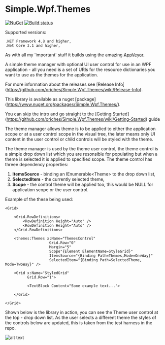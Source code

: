 Simple.Wpf.Themes
=================

[![NuGet](https://img.shields.io/nuget/v/simple.wpf.themes.svg)](https://github.com/oriches/simple.wpf.themes)
[![Build status](https://ci.appveyor.com/api/projects/status/phsoyw14q1iykvdq/branch/master?svg=true)](https://ci.appveyor.com/project/oriches/simple-wpf-themes)

Supported versions:

	.NET Framework 4.8 and higher,
	.Net Core 3.1 and higher,

As with all my 'important' stuff it builds using the amazing [AppVeyor](https://ci.appveyor.com/project/oriches/simple-wpf-themes).

A simple theme manager with optional UI user control for use in an WPF application - all you need is a set of URIs for the resource dictionaries you want to use as the themes for the application.

For more information about the releases see [Release Info] (https://github.com/oriches/Simple.Wpf.Themes/wiki/Release-Info).

This library is available as a nuget [package] (https://www.nuget.org/packages/Simple.Wpf.Themes/).

You can skip the intro and go straight to the [Getting Started] (https://github.com/oriches/Simple.Wpf.Themes/wiki/Getting-Started) guide

The theme manager allows theme is to be applied to either the application scope or at a user control scope in the visual tree, the later means only UI content in the user control or child controls will be styled with the theme.

The theme manager is used by the theme user control, the theme control is a simple drop down list which you are resonsible for populating but when a theme is selected it is applied to specified scope. The theme control has threee dependency properties:

1. **ItemsSource** - binding an IEnumerable&lt;Theme&gt; to the drop down list,
2. **SelectedItem** - the currently selected theme,
3. **Scope** - the control theme will be applied too, this would be NULL for application scope or the user control.

Example of the these being used:

```XAML
<Grid>

    <Grid.RowDefinitions>
        <RowDefinition Height="Auto" />
        <RowDefinition Height="Auto" />
    </Grid.RowDefinitions>

    <themes:Themes x:Name="ThemesControl"
                    Grid.Row="0"
                    Margin="5"
                    Scope"{Element ElementName=StyleGrid}"
                    ItemsSource="{Binding Path=Themes,Mode=OneWay}" 
                    SelectedItem="{Binding Path=SelectedTheme, Mode=TwoWay}" />
                    
    <Grid x:Name="StyledGrid"
    	  Grid.Row="1">
    	  
    	  <TextBlock Content="Some example text...">
    	  
    </Grid>

</Grid>
```

Shown below is the library in action, you can see the Theme user control at the top - drop down list. As the user selects a different theme the styles of the controls below are updated, this is taken from the test harness in the repo.

![alt text](https://raw.github.com/oriches/Simple.Wpf.Themes/master/Readme%20Images/test%20harness.png "Screen shots of theme test harness")
